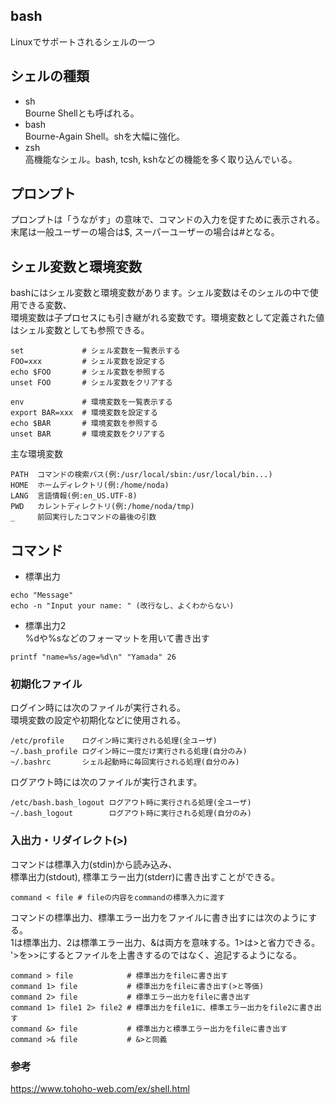 ## bash
 Linuxでサポートされるシェルの一つ

## シェルの種類
- sh  
  Bourne Shellとも呼ばれる。
- bash  
  Bourne-Again Shell。shを大幅に強化。
- zsh  
  高機能なシェル。bash, tcsh, kshなどの機能を多く取り込んでいる。

## プロンプト
プロンプトは「うながす」の意味で、コマンドの入力を促すために表示される。  
末尾は一般ユーザーの場合は$, スーパーユーザーの場合は#となる。  

## シェル変数と環境変数
bashにはシェル変数と環境変数があります。シェル変数はそのシェルの中で使用できる変数、  
環境変数は子プロセスにも引き継がれる変数です。環境変数として定義された値はシェル変数としても参照できる。  

```
set             # シェル変数を一覧表示する
FOO=xxx         # シェル変数を設定する
echo $FOO       # シェル変数を参照する
unset FOO       # シェル変数をクリアする

env             # 環境変数を一覧表示する
export BAR=xxx  # 環境変数を設定する
echo $BAR       # 環境変数を参照する
unset BAR       # 環境変数をクリアする
```

主な環境変数
```
PATH  コマンドの検索パス(例:/usr/local/sbin:/usr/local/bin...)
HOME  ホームディレクトリ(例:/home/noda)
LANG  言語情報(例:en_US.UTF-8)
PWD   カレントディレクトリ(例:/home/noda/tmp)
_     前回実行したコマンドの最後の引数
```

## コマンド
- 標準出力
```
echo "Message" 
echo -n "Input your name: " (改行なし、よくわからない)
```

- 標準出力2  
%dや%sなどのフォーマットを用いて書き出す
```
printf "name=%s/age=%d\n" "Yamada" 26
```
### 初期化ファイル
ログイン時には次のファイルが実行される。  
環境変数の設定や初期化などに使用される。  
```
/etc/profile    ログイン時に実行される処理(全ユーザ)
~/.bash_profile ログイン時に一度だけ実行される処理(自分のみ)
~/.bashrc       シェル起動時に毎回実行される処理(自分のみ)
```

ログアウト時には次のファイルが実行されます。
```
/etc/bash.bash_logout ログアウト時に実行される処理(全ユーザ)
~/.bash_logout        ログアウト時に実行される処理(自分のみ)
```

### 入出力・リダイレクト(>)
コマンドは標準入力(stdin)から読み込み、  
標準出力(stdout), 標準エラー出力(stderr)に書き出すことができる。  
```
command < file # fileの内容をcommandの標準入力に渡す
```

コマンドの標準出力、標準エラー出力をファイルに書き出すには次のようにする。  
1は標準出力、2は標準エラー出力、&は両方を意味する。1>は>と省力できる。  
'>を>>にするとファイルを上書きするのではなく、追記するようになる。  
```
command > file            # 標準出力をfileに書き出す
command 1> file           # 標準出力をfileに書き出す(>と等価)
command 2> file           # 標準エラー出力をfileに書き出す
command 1> file1 2> file2 # 標準出力をfile1に、標準エラー出力をfile2に書き出す
command &> file           # 標準出力と標準エラー出力をfileに書き出す
command >& file           # &>と同義
```

### 参考
https://www.tohoho-web.com/ex/shell.html